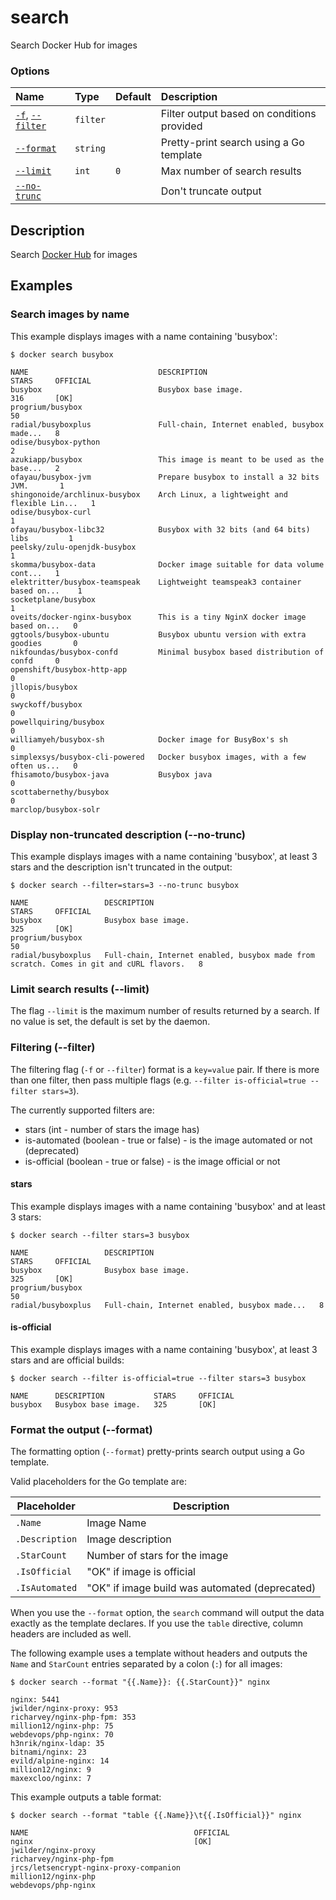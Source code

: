 # search

<!---MARKER_GEN_START-->
Search Docker Hub for images

### Options

| Name                                   | Type     | Default | Description                                |
|:---------------------------------------|:---------|:--------|:-------------------------------------------|
| [`-f`](#filter), [`--filter`](#filter) | `filter` |         | Filter output based on conditions provided |
| [`--format`](#format)                  | `string` |         | Pretty-print search using a Go template    |
| [`--limit`](#limit)                    | `int`    | `0`     | Max number of search results               |
| [`--no-trunc`](#no-trunc)              |          |         | Don't truncate output                      |


<!---MARKER_GEN_END-->

## Description

Search [Docker Hub](https://hub.docker.com) for images

## Examples

### Search images by name

This example displays images with a name containing 'busybox':

```console
$ docker search busybox

NAME                             DESCRIPTION                                     STARS     OFFICIAL
busybox                          Busybox base image.                             316       [OK]
progrium/busybox                                                                 50
radial/busyboxplus               Full-chain, Internet enabled, busybox made...   8
odise/busybox-python                                                             2
azukiapp/busybox                 This image is meant to be used as the base...   2
ofayau/busybox-jvm               Prepare busybox to install a 32 bits JVM.       1
shingonoide/archlinux-busybox    Arch Linux, a lightweight and flexible Lin...   1
odise/busybox-curl                                                               1
ofayau/busybox-libc32            Busybox with 32 bits (and 64 bits) libs         1
peelsky/zulu-openjdk-busybox                                                     1
skomma/busybox-data              Docker image suitable for data volume cont...   1
elektritter/busybox-teamspeak    Lightweight teamspeak3 container based on...    1
socketplane/busybox                                                              1
oveits/docker-nginx-busybox      This is a tiny NginX docker image based on...   0
ggtools/busybox-ubuntu           Busybox ubuntu version with extra goodies       0
nikfoundas/busybox-confd         Minimal busybox based distribution of confd     0
openshift/busybox-http-app                                                       0
jllopis/busybox                                                                  0
swyckoff/busybox                                                                 0
powellquiring/busybox                                                            0
williamyeh/busybox-sh            Docker image for BusyBox's sh                   0
simplexsys/busybox-cli-powered   Docker busybox images, with a few often us...   0
fhisamoto/busybox-java           Busybox java                                    0
scottabernethy/busybox                                                           0
marclop/busybox-solr
```

### <a name="no-trunc"></a> Display non-truncated description (--no-trunc)

This example displays images with a name containing 'busybox',
at least 3 stars and the description isn't truncated in the output:

```console
$ docker search --filter=stars=3 --no-trunc busybox

NAME                 DESCRIPTION                                                                               STARS     OFFICIAL
busybox              Busybox base image.                                                                       325       [OK]
progrium/busybox                                                                                               50
radial/busyboxplus   Full-chain, Internet enabled, busybox made from scratch. Comes in git and cURL flavors.   8
```

### <a name="limit"></a> Limit search results (--limit)

The flag `--limit` is the maximum number of results returned by a search. If no
value is set, the default is set by the daemon.

### <a name="filter"></a> Filtering (--filter)

The filtering flag (`-f` or `--filter`) format is a `key=value` pair. If there is more
than one filter, then pass multiple flags (e.g. `--filter is-official=true --filter stars=3`).

The currently supported filters are:

- stars (int - number of stars the image has)
- is-automated (boolean - true or false) - is the image automated or not (deprecated)
- is-official (boolean - true or false) - is the image official or not

#### stars

This example displays images with a name containing 'busybox' and at
least 3 stars:

```console
$ docker search --filter stars=3 busybox

NAME                 DESCRIPTION                                     STARS     OFFICIAL
busybox              Busybox base image.                             325       [OK]
progrium/busybox                                                     50
radial/busyboxplus   Full-chain, Internet enabled, busybox made...   8
```

#### is-official

This example displays images with a name containing 'busybox', at least
3 stars and are official builds:

```console
$ docker search --filter is-official=true --filter stars=3 busybox

NAME      DESCRIPTION           STARS     OFFICIAL
busybox   Busybox base image.   325       [OK]
```

### <a name="format"></a> Format the output (--format)

The formatting option (`--format`) pretty-prints search output
using a Go template.

Valid placeholders for the Go template are:

| Placeholder    | Description                                    |
|----------------|------------------------------------------------|
| `.Name`        | Image Name                                     |
| `.Description` | Image description                              |
| `.StarCount`   | Number of stars for the image                  |
| `.IsOfficial`  | "OK" if image is official                      |
| `.IsAutomated` | "OK" if image build was automated (deprecated) |

When you use the `--format` option, the `search` command will
output the data exactly as the template declares. If you use the
`table` directive, column headers are included as well.

The following example uses a template without headers and outputs the
`Name` and `StarCount` entries separated by a colon (`:`) for all images:

```console
$ docker search --format "{{.Name}}: {{.StarCount}}" nginx

nginx: 5441
jwilder/nginx-proxy: 953
richarvey/nginx-php-fpm: 353
million12/nginx-php: 75
webdevops/php-nginx: 70
h3nrik/nginx-ldap: 35
bitnami/nginx: 23
evild/alpine-nginx: 14
million12/nginx: 9
maxexcloo/nginx: 7
```

This example outputs a table format:

```console
$ docker search --format "table {{.Name}}\t{{.IsOfficial}}" nginx

NAME                                     OFFICIAL
nginx                                    [OK]
jwilder/nginx-proxy
richarvey/nginx-php-fpm
jrcs/letsencrypt-nginx-proxy-companion
million12/nginx-php
webdevops/php-nginx
```
